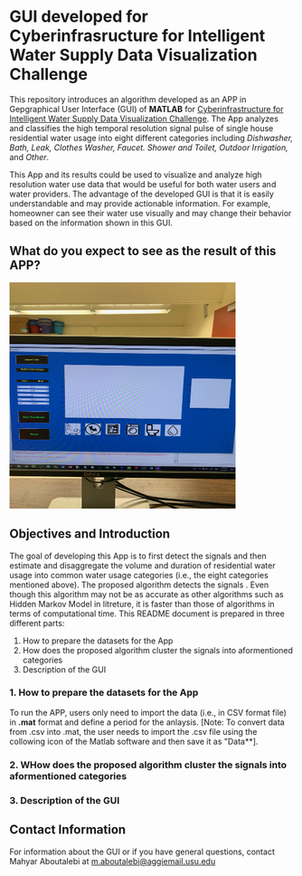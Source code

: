 # GUI developed for Cyberinfrasructure for Intelligent Water Supply Data Visualization Challenge

This repository introduces an algorithm developed as an APP in Gepgraphical User Interface (GUI) of **MATLAB** for [Cyberinfrastructure for Intelligent Water Supply Data Visualization Challenge](https://github.com/UCHIC/CIWS-VisChallenge). The App analyzes and classifies the high temporal resolution signal pulse of single house residential water usage into eight different categories including *Dishwasher, Bath, Leak, Clothes Washer, Faucet. Shower and Toilet, Outdoor Irrigation,* and *Other*.

This App and its results could be used to visualize and analyze high resolution water use data that would be useful for both water users and water providers. The advantage of the developed GUI is that it is easily understandable and may provide actionable information. For example, homeowner can see their water use visually and may change their behavior based on the information shown in this GUI. 

## What do you expect to see as the result of this APP?
<img src="https://github.com/Mahyarona/Project-for-CIWS-VisChallenge/blob/master/Example.jpeg" width="400" height="400">

## Objectives and Introduction
The goal of developing this App is to first detect the signals and then estimate and disaggregate the volume and duration of residential water usage into common water usage categories (i.e., the eight categories mentioned above). The proposed algorithm detects the signals . Even though this algorithm may not be as accurate as other algorithms such as Hidden Markov Model in litreture, it is faster than those of algorithms in terms of computational time. This README document is prepared in three different parts:

  1. How to prepare the datasets for the App
  2. How does the proposed algorithm cluster the signals into aformentioned categories
  3. Description of the GUI


### 1. How to prepare the datasets for the App
To run the APP, users only need to import the data (i.e., in CSV format file) in **.mat** format and define a period for the anlaysis. [Note: To convert data from .csv into .mat, the user needs to import the .csv file using the collowing icon of the Matlab software and then save it as "Data**]. 

### 2. WHow does the proposed algorithm cluster the signals into aformentioned categories


### 3. Description of the GUI






## Contact Information
For information about the GUI or if you have general questions, contact Mahyar Aboutalebi at m.aboutalebi@aggiemail.usu.edu
